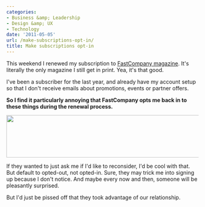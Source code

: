 ```yaml
---
categories:
- Business &amp; Leadership
- Design &amp; UX
- Technology
date: '2011-05-05'
url: /make-subscriptions-opt-in/
title: Make subscriptions opt-in
---
```


This weekend I renewed my subscription to <a href="http://www.fastcompany.com/">FastCompany magazine</a>. It's literally the only magazine I still get in print. Yea, it's that good.

I've been a subscriber for the last year, and already have my account setup so that I don't receive emails about promotions, events or partner offers.

<strong>So I find it particularly annoying that FastCompany opts me back in to these things during the renewal process.</strong>

<img src="https://gomakethings.com/wp-content/uploads/2011/05/fastcompany-opt-in-560x111.png" alt="" title="fastcompany-opt-in" width="560" height="111" class="aligncenter size-medium wp-image-550" />

If they wanted to just ask me if I'd like to reconsider, I'd be cool with that. But default to opted-out, not opted-in. Sure, they may trick me into signing up because I don't notice. And maybe every now and then, someone will be pleasantly surprised.

But I'd just be pissed off that they took advantage of our relationship.